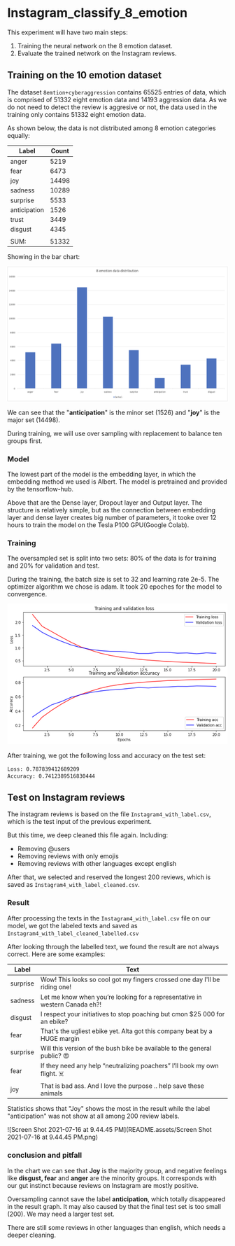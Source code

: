 # Instagram_classify_8_emotion
This experiment will have two main steps:

1. Training the neural network on the 8 emotion dataset.
2. Evaluate the trained network on the Instagram reviews.



## Training on the 10 emotion dataset

The dataset `8emtion+cyberaggression` contains 65525 entries of data, which is comprised of 51332 eight emotion data and 14193 aggression data. As we do not need to detect the review is aggresive or not, the data used in the training only contains 51332 eight emotion data.

As shown below, the data is not distributed among 8 emotion categories equally:

| Label        | Count |
| ------------ | ----- |
| anger        | 5219  |
| fear         | 6473  |
| joy          | 14498 |
| sadness      | 10289 |
| surprise     | 5533  |
| anticipation | 1526  |
| trust        | 3449  |
| disgust      | 4345  |
|              |       |
| SUM:         | 51332 |

Showing in the bar chart:

![image-20210715222925525](README.assets/image-20210715222925525.png)


We can see that the "**anticipation**" is the minor set (1526) and "**joy**" is the major set (14498).

During training, we will use over sampling with replacement to balance ten groups first.



### Model

The lowest part of the model is the embedding layer, in which the embedding method we used is Albert. The model is pretrained and provided by the tensorflow-hub. 

Above that are the Dense layer, Dropout layer and Output layer. The structure is relatively simple, but as the connection between embedding layer and dense layer creates big number of parameters, it tooke over 12 hours to train the model on the Tesla P100 GPU(Google Colab).



### Training

The oversampled set is split into two sets: 80% of the data is for training and 20% for validation and test.

During the training, the batch size is set to 32 and learning rate 2e-5. The optimizer algorithm we chose is adam. It took 20 epoches for the model to convergence.

![download](README.assets/download.png)

After training, we got the following loss and accuracy on the test set:

```
Loss: 0.787839412689209
Accuracy: 0.7412389516830444
```





## Test on Instagram reviews

The instagram reviews is based on the file `Instagram4_with_label.csv`, which is the test input of the previous experiment.

But this time, we deep cleaned this file again. Including:

- Removing @users
- Removing reviews with only emojis
- Removing reviews with other languages except english

After that, we selected and reserved the longest 200 reviews, which is saved as `Instagram4_with_label_cleaned.csv`.



### Result

After processing the texts in the `Instagram4_with_label.csv` file on our model, we got the labeled texts and saved as `Instagram4_with_label_cleaned_labelled.csv`

After looking through the labelled text, we found the result are not always correct. Here are some examples:

| Label    | Text                                                         |
| -------- | ------------------------------------------------------------ |
| surprise | Wow! This looks so cool got my  fingers crossed one day I'll be riding one! |
| sadness  | Let me know when you’re looking for a representative in  western Canada eh?! |
| disgust  | I respect your initiatives to stop poaching but cmon $25 000  for an ebike? |
| fear     | That's the ugliest ebike yet. Alta got this company beat by a  HUGE margin |
| surprise | Will this version of the bush bike be available to the general  public? 😍 |
| fear     | If they need any help “neutralizing poachers” I’ll book my own  flight. ☠️ |
| joy      | That is bad ass. And I  love the purpose .. help save these animals |



Statistics shows that "Joy" shows the most in the result while the label "anticipation" was not show at all among 200 review labels.

![Screen Shot 2021-07-16 at 9.44.45 PM](README.assets/Screen Shot 2021-07-16 at 9.44.45 PM.png)



### conclusion and pitfall

In the chart we can see that **Joy** is the majority group, and negative feelings like **disgust, fear** and **anger** are the minority groups. It corresponds with our gut instinct because reviews on Instagram are mostly positive.

Oversampling cannot save the label **anticipation**, which totally disappeared in the result graph. It may also caused by that the final test set is too small (200). We may need a larger test set.

There are still some reviews in other languages than english, which needs a deeper cleaning.

